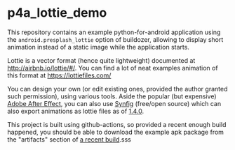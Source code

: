 # p4a_lottie_demo

This repository contains an example python-for-android application using the `android.presplash_lottie` option of buildozer, allowing to display  short animation instead of a static image while the application starts.

Lottie is a vector format (hence quite lightweight) documented at http://airbnb.io/lottie/#/.
You can find a lot of neat examples animation of this format at https://lottiefiles.com/

You can design your own (or edit existing ones, provided the author granted such permission), using various tools. Aside the popular (but expensive) [Adobe After Effect](https://lottiefiles.com/plugins/after-effects), you can also use [Synfig](https://www.synfig.org/) (free/open source) which can also export animations as lottie files as of [1.4.0](https://synfig.readthedocs.io/en/latest/releases/stable/1.4.0.html#rendering-and-export).

This project is built using github-actions, so provided a recent enough build happened, you should be able to download the example apk package from the "artifacts" section of [a recent build](https://github.com/tshirtman/p4a_lottie_demo/actions).sss
